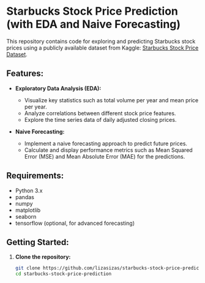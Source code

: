 # Starbucks Stock Price Prediction (with EDA and Naive Forecasting)

This repository contains code for exploring and predicting Starbucks stock prices using a publicly available dataset from Kaggle: [Starbucks Stock Price Dataset](https://www.kaggle.com/datasets/mayankanand2701/starbucks-stock-price-dataset).

## Features:

- **Exploratory Data Analysis (EDA):**
  - Visualize key statistics such as total volume per year and mean price per year.
  - Analyze correlations between different stock price features.
  - Explore the time series data of daily adjusted closing prices.

- **Naive Forecasting:**
  - Implement a naive forecasting approach to predict future prices.
  - Calculate and display performance metrics such as Mean Squared Error (MSE) and Mean Absolute Error (MAE) for the predictions.

## Requirements:

- Python 3.x
- pandas
- numpy
- matplotlib
- seaborn
- tensorflow (optional, for advanced forecasting)

## Getting Started:

1. **Clone the repository:**
   ```sh
   git clone https://github.com/lizasizas/starbucks-stock-price-prediction.git
   cd starbucks-stock-price-prediction

